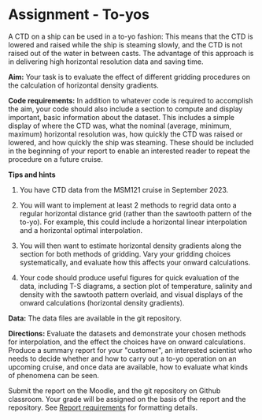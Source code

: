 # Assignment - To-yos

A CTD on a ship can be used in a to-yo fashion: This means that the CTD is lowered and raised while the ship is steaming slowly, and the CTD is not raised out of the water in between casts.  The advantage of this approach is in delivering high horizontal resolution data and saving time.

**Aim:** Your task is to evaluate the effect of different gridding procedures on the calculation of horizontal density gradients.

**Code requirements:** In addition to whatever code is required to accomplish the aim, your code should also include a section to compute and display important, basic information about the dataset.  This includes a simple display of where the CTD was, what the nominal (average, minimum, maximum) horizontal resolution was, how quickly the CTD was raised or lowered, and how quickly the ship was steaming.  These should be included in the beginning of your report to enable an interested reader to repeat the procedure on a future cruise.


<!-- (linear interpolation vs optimal interpolation) on The purpose of this assignment is to build some clean, easy-to-use code to work with to-yo data in real-time on a ship.  Here we ignore any data calibration problems, and instead aim for clear figures and well-documented code for easy edits.  -->

**Tips and hints**

1. You have CTD data from the MSM121 cruise in September 2023.  

2. You will want to implement at least 2 methods to regrid data onto a regular horizontal distance grid (rather than the sawtooth pattern of the to-yo).  For example, this could include a horizontal linear interpolation and a horizontal optimal interpolation.  

3. You will then want to estimate horizontal density gradients along the section for both methods of gridding.  Vary your gridding choices systematically, and evaluate how this affects your onward calculations.

4. Your code should produce useful figures for quick evaluation of the data, including T-S diagrams, a section plot of temperature, salinity and density with the sawtooth pattern overlaid, and visual displays of the onward calculations (horizontal density gradients).
<!--2. Make a variety of figures including:
- a map (with coastlines marked)
- multiple line plots (time series) on a single axis
as well as annotate the figures and alter the colors and symbols used.

3. Evaluate code in an `*.ipynb` file, use *comments*.

4. Export figures in `*.png` format.

5. Use python libraries including: `matplotlib`, `xarray`-->

**Data:** The data files are available in the git repository.  

**Directions:** Evaluate the datasets and demonstrate your chosen methods for interpolation, and the effect the choices have on onward calculations.  Produce a summary report for your "customer", an interested scientist who needs to decide whether and how to carry out a to-yo operation on an upcoming cruise, and once data are available, how to evaluate what kinds of phenomena can be seen.  

Submit the report on the Moodle, and the git repository on Github classroom.  Your grade will be assigned on the basis of the report and the repository.  See [Report requirements](../assignment/report-specs) for formatting details.


<!--# Variations for assignment 2

Apply gridding methods to the velocity data as well; onward calculations to include Ertel PV in addition to the horizontal density gradients of assignment 1.   More complete sensitivity test of how the calculation depends on the methods/choices.

-->